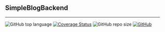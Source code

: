 ## SimpleBlogBackend
---

![GitHub top language](https://img.shields.io/github/languages/top/cccaaannn/SimpleBlogBackend?color=blue) [![Coverage Status](https://coveralls.io/repos/github/cccaaannn/SimpleBlogBackend/badge.svg?branch=master)](https://coveralls.io/github/cccaaannn/SimpleBlogBackend?branch=master) ![GitHub repo size](https://img.shields.io/github/repo-size/cccaaannn/SimpleBlogBackend?color=purple) [![GitHub](https://img.shields.io/github/license/cccaaannn/SimpleBlogBackend?color=orange)](https://github.com/cccaaannn/SimpleBlogBackend/blob/master/LICENSE)

